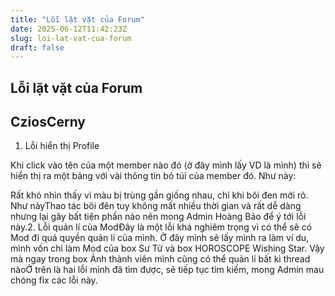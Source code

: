 ```yaml
---
title: "Lỗi lặt vặt của Forum"
date: 2025-06-12T11:42:23Z
slug: loi-lat-vat-cua-forum
draft: false
---
```


## Lỗi lặt vặt của Forum

## CziosCerny

1. Lỗi hiển thị Profile

Khi click vào tên của một member nào đó (ở đây mình lấy VD là mình) thì sẽ hiển thị ra một bảng với vài thông tin bỏ túi của member đó. Như này:
 
Rất khó nhìn thấy vì màu bị trùng gần giống nhau, chỉ khi bôi đen mới rõ. Như nàyThao tác bôi đên tuy không mất nhiều thời gian và rất dễ dàng nhưng lại gây bất tiện phần nào nên mong Admin Hoàng Bảo để ý tới lỗi này.2. Lỗi quản lí của ModĐây là một lỗi khá nghiêm trọng vì có thể sẽ có Mod đi quá quyền quản lí của mình. Ở đây mình sẽ lấy mình ra làm ví du, mình vốn chỉ làm Mod của box Sư Tử và box HOROSCOPE Wishing Star. Vậy mà ngay trong box Ảnh thành viên mình cũng có thể quản lí bất kì thread nàoỞ trên là hai lỗi mình đã tìm được, sẽ tiếp tục tìm kiếm, mong Admin mau chóng fix các lỗi này.